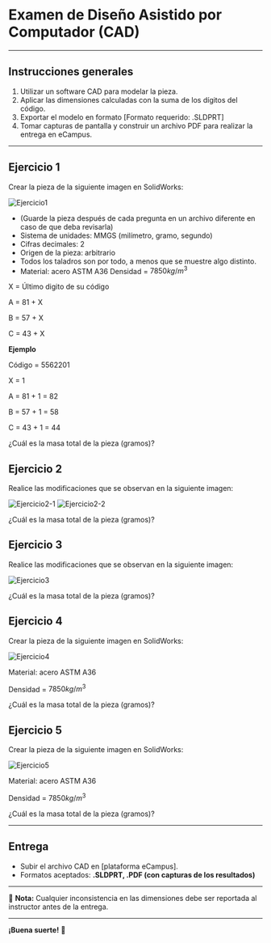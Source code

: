 # Examen de Diseño Asistido por Computador (CAD)  

---

## **Instrucciones generales**  
1. Utilizar un software CAD para modelar la pieza.  
2. Aplicar las dimensiones calculadas con la suma de los dígitos del código.  
3. Exportar el modelo en formato [Formato requerido: .SLDPRT]
4. Tomar capturas de pantalla y construir un archivo PDF para realizar la entrega en eCampus.

---

## Ejercicio 1

Crear la pieza de la siguiente imagen en SolidWorks:

![Ejercicio1](/assets/ejercicio1.png)

- (Guarde la pieza después de cada pregunta en un archivo diferente en caso de que deba revisarla)
- Sistema de unidades: MMGS (milímetro, gramo, segundo)
- Cifras decimales: 2
- Origen de la pieza: arbitrario
- Todos los taladros son por todo, a menos que se muestre algo distinto.
- Material: acero ASTM A36
Densidad = $7850 kg/m^3$

X = Último digito de su código 

A = 81 + X

B = 57 + X

C = 43 + X

**Ejemplo** 

Código = 5562201 

X = 1 

A = 81 + 1 = 82

B = 57 + 1 = 58

C = 43 + 1 = 44

¿Cuál es la masa total de la pieza (gramos)?

## Ejercicio 2 

Realice las modificaciones que se observan en la siguiente imagen:

![Ejercicio2-1](/assets/ejercicio2-1.png)
![Ejercicio2-2](/assets/ejercicio2-2.png)

¿Cuál es la masa total de la pieza (gramos)?

## Ejercicio 3

Realice las modificaciones que se observan en la siguiente imagen:

![Ejercicio3](/assets/ejercicio3.png)

¿Cuál es la masa total de la pieza (gramos)?

## Ejercicio 4

Crear la pieza de la siguiente imagen en SolidWorks:

![Ejercicio4](/assets/ejercicio4.png)

Material: acero ASTM A36

Densidad = $7850 kg/m^3$

¿Cuál es la masa total de la pieza (gramos)?

## Ejercicio 5

Crear la pieza de la siguiente imagen en SolidWorks:

![Ejercicio5](/assets/Ejercicio4.jpg)

Material: acero ASTM A36

Densidad = $7850 kg/m^3$

¿Cuál es la masa total de la pieza (gramos)?


---

## **Entrega**  
- Subir el archivo CAD en [plataforma eCampus].  
- Formatos aceptados: **.SLDPRT, .PDF (con capturas de los resultados)**  

---

📌 **Nota:** Cualquier inconsistencia en las dimensiones debe ser reportada al instructor antes de la entrega.  

---

**¡Buena suerte!** 🎯  
